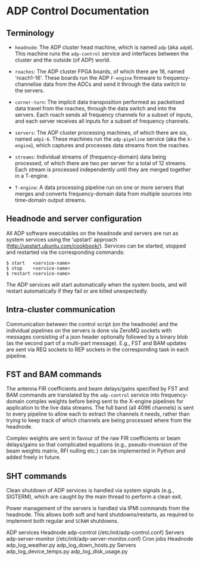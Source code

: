 
# ADP Control Documentation

## Terminology

- `headnode`: The ADP cluster head machine, which is named `adp` (aka
`adp0`). This machine runs the `adp-control` service and interfaces
between the cluster and the outside (of ADP) world.

- `roaches`: The ADP cluster FPGA boards, of which there are 16, named
  'roach1-16'. These boards run the ADP `F-engine` firmware to
  frequency-channelise data from the ADCs and send it through the data
  switch to the servers.

- `corner-turn`: The implicit data transposition performed as
  packetised data travel from the roaches, through the data switch and
  into the servers. Each roach sends all frequency channels for a
  subset of inputs, and each server receives all inputs for a subset
  of frequency channels.

- `servers`: The ADP cluster processing machines, of which there are
six, named `adp1-6`. These machines run the `adp-pipeline` service
(aka the `X-engine`), which captures and processes data streams from
the roaches.

- `streams`: Individual streams of (frequency-domain) data being
processed, of which there are two per server for a total of 12
streams. Each stream is processed independently until they are
merged together in a T-engine.

- `T-engine`: A data processing pipeline run on one or more servers
  that merges and converts frequency-domain data from multiple sources
  into time-domain output streams.

## Headnode and server configuration

All ADP software executables on the headnode and servers are run as
system services using the 'upstart' approach
(http://upstart.ubuntu.com/cookbook/). Services can be started,
stopped and restarted via the corresponding commands:

    $ start   <service-name>
	$ stop    <service-name>
	$ restart <service-name>

The ADP services will start automatically when the system boots, and
will restart automatically if they fail or are killed unexpectedly.

## Intra-cluster communication

Communication between the control script (on the headnode) and the
individual pipelines on the servers is done via ZeroMQ sockets with
messages consisting of a json header optionally followed by a binary
blob (as the second part of a multi-part message).  E.g., FST and BAM
updates are sent via REQ sockets to REP sockets in the corresponding
task in each pipeline.

## FST and BAM commands

The antenna FIR coefficients and beam delays/gains specified by FST
and BAM commands are translated by the `adp-control` service into
frequency-domain complex weights before being sent to the X-engine
pipelines for application to the live data streams. The full band (all
4096 channels) is sent to every pipeline to allow each to extract the
channels it needs, rather than trying to keep track of which channels
are being processed where from the headnode.

Complex weights are sent in favour of the raw FIR coefficients or beam
delays/gains so that complicated equations (e.g., pseudo-inversion of
the beam weights matrix, RFI nulling etc.) can be implemented in
Python and added freely in future.

## SHT commands

Clean shutdown of ADP services is handled via system signals (e.g.,
SIGTERM), which are caught by the main thread to perform a clean exit.

Power management of the servers is handled via IPMI commands from the
headnode. This allows both soft and hard shutdowns/restarts, as
required to implement both regular and `SCRAM` shutdowns.


ADP services
  Headnode
    adp-control (/etc/init/adp-control.conf)
  Servers
    adp-server-monitor (/etc/init/adp-server-monitor.conf)
Cron jobs
  Headnode
    adp_log_weather.py
    adp_log_down_hosts.py
  Servers
    adp_log_device_temps.py
    adp_log_disk_usage.py
